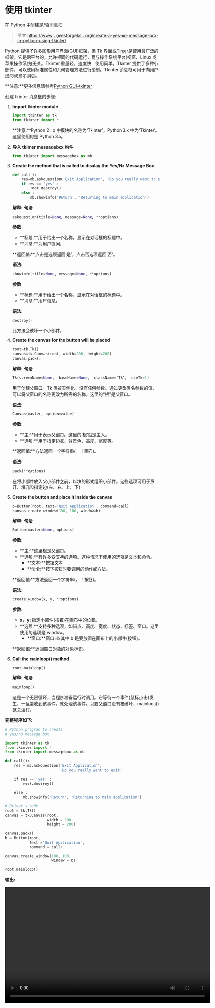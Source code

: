 # 使用 tkinter

在 Python 中创建是/否消息框

> 原文:[https://www . geesforgeks . org/create-a-yes-no-message-box-in-python-using-tkinter/](https://www.geeksforgeeks.org/create-a-yes-no-message-box-in-python-using-tkinter/)

Python 提供了许多图形用户界面(GUI)框架，但 Tk 界面或[Tinter](https://www.geeksforgeeks.org/python-gui-tkinter/)是使用最广泛的框架。它是跨平台的，允许相同的代码运行，而与操作系统平台(视窗、Linux 或苹果操作系统)无关。Tkinter 重量轻，速度快，使用简单。Tkinter 提供了多种小部件，可以使用标准属性和几何管理方法进行定制。Tkinter 消息框可用于向用户提问或显示消息。

**注意:**更多信息请参考[Python GUI–tkinter](https://www.geeksforgeeks.org/python-gui-tkinter/)

创建 tkinter 消息框的步骤:

1.  **Import tkinter module**

    ```py
    import tkinter as tk
    from tkinter import *
    ```

    **注意:**Python 2 . x 中模块的名称为‘Tkinter’，Python 3.x 中为‘Tkinter’。这里使用的是 Python 3.x。

2.  **导入 tkinter messagebox 构件**

    ```py
    from tkinter import messagebox as mb
    ```

3.  **Create the method that is called to display the Yes/No Message Box**

    ```py
    def call():
        res=mb.askquestion('Exit Application', 'Do you really want to exit')
        if res == 'yes' :
            root.destroy()
        else :
            mb.showinfo('Return', 'Returning to main application')

    ```

    **解释:**
    **句法:**

    ```py
    askquestion(title=None, message=None, **options) 
    ```

    **参数**

    *   **标题:**用于给出一个名称，显示在对话框的标题中。
    *   **消息:**为用户提问。

    **返回值:**点击是选项返回‘是’，点击否选项返回‘否’。

    **语法:**

    ```py
    showinfo(title=None, message=None, **options)
    ```

    **参数**

    *   **标题:**用于给出一个名称，显示在对话框的标题中。
    *   **消息:**用户信息。

    **语法:**

    ```py
    destroy() 
    ```

    此方法会破坏一个小部件。

4.  **Create the canvas for the button will be placed**

    ```py
    root=tk.Tk()
    canvas=tk.Canvas(root, width=200, height=200)
    canvas.pack()

    ```

    **解释:**
    **句法:**

    ```py
    Tk(screenName=None,  baseName=None,  className=’Tk’,  useTk=1)
    ```

    用于创建父窗口。Tk 类被实例化，没有任何参数。通过更改类名参数的值，可以将父窗口的名称更改为所需的名称。这里的“根”是父窗口。

    **语法:**

    ```py
    Canvas(master, option=value)
    ```

    **参数:**

    *   **主:**用于表示父窗口。这里的‘根’就是主人。
    *   **选项:**用于指定边框、背景色、高度、宽度等。

    **返回值:**方法返回一个字符串(。！画布)。

    **语法:**

    ```py
    pack(**options) 
    ```

    在将小部件放入父小部件之前，以块的形式组织小部件。这些选项可用于展开、填充和指定边(左、右、上、下)

5.  **Create the button and place it inside the canvas**

    ```py
    b=Button(root, text='Quit Application', command=call)
    canvas.create_window(100, 100, window=b)

    ```

    **解释:**
    **句法:**

    ```py
    Button(master=None, options)
    ```

    **参数:**

    *   **主:**这里根是父窗口。
    *   **选项:**有许多受支持的选项。这种情况下使用的选项是文本和命令。
        *   **文本:**按钮文本
        *   **命令:**按下按钮时要调用的动作或方法。

    **返回值:**方法返回一个字符串(。！按钮)。

    **语法:**

    ```py
    create_window(x, y, **options)
    ```

    **参数:**

    *   **x，y:** 指定小部件(按钮)在画布中的位置。
    *   **选项:**支持多种选项，如锚点、高度、宽度、状态、标签、窗口。这里使用的选项是 window。
        *   **窗口:**窗口=b 其中 b 是要放置在画布上的小部件(按钮)。

    **返回值:**返回窗口对象的对象标识。

6.  **Call the mainloop() method**

    ```py
    root.mainloop()

    ```

    **解释:**
    **句法:**

    ```py
    mainloop()
    ```

    这是一个无限循环，当程序准备运行时调用。它等待一个事件(鼠标点击)发生，一旦接收到该事件，就处理该事件。只要父窗口没有被破坏，mainloop()就会运行。

**完整程序如下:**

```py
# Python program to create 
# yes/no message box

import tkinter as tk
from tkinter import * 
from tkinter import messagebox as mb

def call():
    res = mb.askquestion('Exit Application', 
                         'Do you really want to exit')

    if res == 'yes' :
        root.destroy()

    else :
        mb.showinfo('Return', 'Returning to main application')

# Driver's code
root = tk.Tk()
canvas = tk.Canvas(root, 
                   width = 200, 
                   height = 200)

canvas.pack()
b = Button(root,
           text ='Quit Application',
           command = call)

canvas.create_window(100, 100, 
                     window = b)

root.mainloop()
```

**输出:**

<video class="wp-video-shortcode" id="video-385355-1" width="665" height="376" preload="metadata" controls=""><source type="video/mp4" src="https://media.geeksforgeeks.org/wp-content/uploads/20200310124158/outputmsgbox_Trim1.mp4?_=1">[https://media.geeksforgeeks.org/wp-content/uploads/20200310124158/outputmsgbox_Trim1.mp4](https://media.geeksforgeeks.org/wp-content/uploads/20200310124158/outputmsgbox_Trim1.mp4)</video>